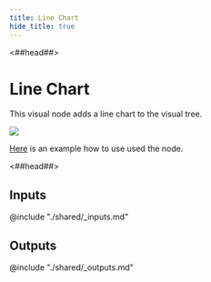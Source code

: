 ```yaml
---
title: Line Chart
hide_title: true
---
```


<##head##>

# Line Chart

This visual node adds a line chart to the visual tree.

<div className="ndl-image-with-background l">

![](/library/modules/chartjs/charts/line-chart.png)

</div>

[Here](../charts/line) is an example how to use used the node.

<##head##>

## Inputs

<div className="ndl-table-35-65">

@include "./shared/_inputs.md"

</div>

## Outputs

<div className="ndl-table-35-65">

@include "./shared/_outputs.md"

</div>
